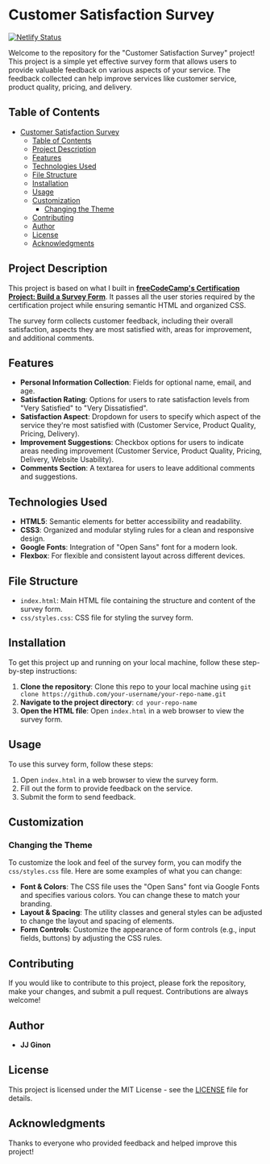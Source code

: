 # Customer Satisfaction Survey

[![Netlify Status](https://api.netlify.com/api/v1/badges/7c8c941e-5e06-4d92-9ba1-7115b098e80a/deploy-status)](https://app.netlify.com/sites/csat-survey-form/deploys)

Welcome to the repository for the "Customer Satisfaction Survey" project! This project is a simple yet effective survey form that allows users to provide valuable feedback on various aspects of your service. The feedback collected can help improve services like customer service, product quality, pricing, and delivery.

## Table of Contents

- [Customer Satisfaction Survey](#customer-satisfaction-survey)
  - [Table of Contents](#table-of-contents)
  - [Project Description](#project-description)
  - [Features](#features)
  - [Technologies Used](#technologies-used)
  - [File Structure](#file-structure)
  - [Installation](#installation)
  - [Usage](#usage)
  - [Customization](#customization)
    - [Changing the Theme](#changing-the-theme)
  - [Contributing](#contributing)
  - [Author](#author)
  - [License](#license)
  - [Acknowledgments](#acknowledgments)

## Project Description

This project is based on what I built in **[freeCodeCamp's Certification Project: Build a Survey Form](https://www.freecodecamp.org/learn/2022/responsive-web-design/build-a-survey-form-project/build-a-survey-form)**. It passes all the user stories required by the certification project while ensuring semantic HTML and organized CSS.

The survey form collects customer feedback, including their overall satisfaction, aspects they are most satisfied with, areas for improvement, and additional comments.

## Features

- **Personal Information Collection**: Fields for optional name, email, and age.
- **Satisfaction Rating**: Options for users to rate satisfaction levels from "Very Satisfied" to "Very Dissatisfied".
- **Satisfaction Aspect**: Dropdown for users to specify which aspect of the service they're most satisfied with (Customer Service, Product Quality, Pricing, Delivery).
- **Improvement Suggestions**: Checkbox options for users to indicate areas needing improvement (Customer Service, Product Quality, Pricing, Delivery, Website Usability).
- **Comments Section**: A textarea for users to leave additional comments and suggestions.

## Technologies Used

- **HTML5**: Semantic elements for better accessibility and readability.
- **CSS3**: Organized and modular styling rules for a clean and responsive design.
- **Google Fonts**: Integration of "Open Sans" font for a modern look.
- **Flexbox**: For flexible and consistent layout across different devices.

## File Structure

- `index.html`: Main HTML file containing the structure and content of the survey form.
- `css/styles.css`: CSS file for styling the survey form.

## Installation

To get this project up and running on your local machine, follow these step-by-step instructions:

1. **Clone the repository**: Clone this repo to your local machine using `git clone https://github.com/your-username/your-repo-name.git`
2. **Navigate to the project directory**: `cd your-repo-name`
3. **Open the HTML file**: Open `index.html` in a web browser to view the survey form.

## Usage

To use this survey form, follow these steps:

1. Open `index.html` in a web browser to view the survey form.
2. Fill out the form to provide feedback on the service.
3. Submit the form to send feedback.

## Customization

### Changing the Theme

To customize the look and feel of the survey form, you can modify the `css/styles.css` file. Here are some examples of what you can change:

- **Font & Colors**: The CSS file uses the "Open Sans" font via Google Fonts and specifies various colors. You can change these to match your branding.
- **Layout & Spacing**: The utility classes and general styles can be adjusted to change the layout and spacing of elements.
- **Form Controls**: Customize the appearance of form controls (e.g., input fields, buttons) by adjusting the CSS rules.

## Contributing

If you would like to contribute to this project, please fork the repository, make your changes, and submit a pull request. Contributions are always welcome!

## Author

- **JJ Ginon**

## License

This project is licensed under the MIT License - see the [LICENSE](LICENSE) file for details.

## Acknowledgments

Thanks to everyone who provided feedback and helped improve this project!
